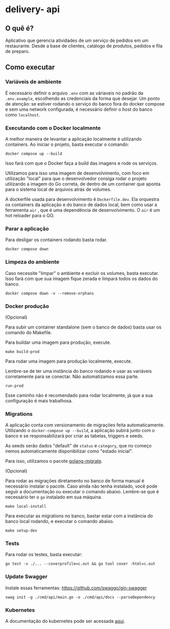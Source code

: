 # delivery- api

## O quê é?

Aplicativo que gerencia atividades de um serviço de pedidos em um restaurante. Desde a base de clientes, catálogo de produtos, pedidos e fila de preparo.


## Como executar


### Variáveis de ambiente

É necessário definir o arquivo `.env` com as váriaveis no padrão da `.env.example`, escolhendo as credenciais da forma que desejar. Um ponto de atenção: se estiver rodando o serviço do banco fora do docker compose e sem uma network configurada, é necessário definir o host do banco como `localhost`.


###  Executando com o Docker localmente

A melhor maneira de levantar a aplicação localmente é utilizando containers. Ao iniciar o projeto, basta executar o comando:

```
docker compose up --build
```

Isso fará com que o Docker faça a build das imagens e rode os serviços. 

Utilizamos para isso uma imagem de desenvolvimento, com foco em utilização "local" para que o desenvolvedor consiga rodar o projeto utilizando a imagem do Go correta, de dentro de um container que aponta para o sistema local de arquivos atrás de volumes.

A dockerfile usada para desenvolvimento é `Dockerfile.dev`. Ela orquestra os containers da aplicação e do banco de dados local, bem como usar a ferramenta `air` , que é uma dependência de desenvolvimento. O `air` é um hot reloader para o GO.

### Parar a aplicação

Para desligar os containers rodando basta rodar.

```
docker compose down
```


### Limpeza do ambiente

Caso necessite "limpar" o ambiente e excluir os volumes, basta executar.
Isso fará com que sua imagem fique zerada e limpará todos os dados do banco.

```
docker compose down -v --remove-orphans
```


### Docker produção

(Opcional)

Para subir um container standalone (sem o banco de dados) basta usar os comando do Makefile.

Para buildar uma imagem para produção, execute.
```
make build-prod
```

Para rodar uma imagem para produção localmente, execute. 

Lembre-se de ter uma instância do banco rodando e usar as variáveis corretamente para se conectar. Não automatizamos essa parte.

```
run-prod
```

Esse caminho não é recomendado para rodar localmente, já que a sua configuração é mais trabalhosa.

### Migrations

A aplicação conta com versionamento de migrações feita automaticamente. Utilizando o `docker-compose up --build`, a aplicação subirá junto com o banco e se responsabilizará por criar as tabelas, triggers e seeds.

As seeds serão dados "default" de `status` e `category`, que no começo iremos automaticamente disponibilizar como "estado inicial".

Para isso, utilizamos o pacote [golang-migrate](https://github.com/golang-migrate/migrate). 

(Opcional)

Para rodar as migrações diretamento no banco de forma manual é necessário instalar o pacote. Caso ainda não tenha instalado, você pode seguir a documentação ou executar o comando abaixo. Lembre-se que é necessário ter o `go` instalado em sua máquina.

```
make local-install
```

Para executar as migrations no banco, bastar estar com a instância do banco local rodando, e executar o comando abaixo.

```
make setup-dev
```

### Tests 

Para rodar os testes, basta executar:

```
go test -v ./... --coverprofile=c.out && go tool cover -html=c.out
```

### Update Swagger

Instale essas ferramentas: https://github.com/swaggo/gin-swagger

```
swag init -g ./cmd/api/main.go -o ./cmd/api/docs --parseDependency
```


### Kubernetes

A documentação do kubernetes pode ser acessada [aqui](https://github.com/Pos-Tech-Challenge-48/delivery-api/tree/main/kubernetes).